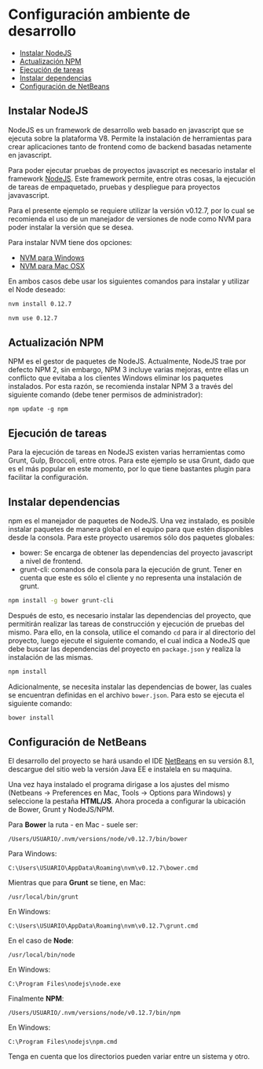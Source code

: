 # Configuración ambiente de desarrollo

-  [Instalar NodeJS](#instalar-nodejs)
-  [Actualización NPM](#actualización-npm)
-  [Ejecución de tareas](#ejecución-de-tareas)
-  [Instalar dependencias](#instalar-dependencias)
-  [Configuración de NetBeans](#configuración-de-netbeans)

## Instalar NodeJS
NodeJS es un framework de desarrollo web basado en javascript que se ejecuta sobre la plataforma V8. Permite la instalación de herramientas para crear aplicaciones tanto de frontend como de backend basadas netamente en javascript.

Para poder ejecutar pruebas de proyectos javascript es necesario instalar el framework [NodeJS](https://nodejs.org/). Este framework permite, entre otras cosas, la ejecución de tareas de empaquetado, pruebas y despliegue para proyectos javavascript.

Para el presente ejemplo se requiere utilizar la versión v0.12.7, por lo cual se recomienda el uso de un manejador de versiones de node como NVM para poder instalar la versión que se desea.

Para instalar NVM tiene dos opciones:

* [NVM para Windows](https://github.com/coreybutler/nvm-windows)
* [NVM para Mac OSX](https://github.com/creationix/nvm)

En ambos casos debe usar los siguientes comandos para instalar y utilizar el Node deseado:

```sh
nvm install 0.12.7
```

```sh
nvm use 0.12.7
```

## Actualización NPM
NPM es el gestor de paquetes de NodeJS. Actualmente, NodeJS trae por defecto NPM 2, sin embargo, NPM 3 incluye varias mejoras, entre ellas un conflicto que evitaba a los clientes Windows eliminar los paquetes instalados. Por esta razón, se recomienda instalar NPM 3 a través del siguiente comando (debe tener permisos de administrador):

```
npm update -g npm
```

## Ejecución de tareas
Para la ejecución de tareas en NodeJS existen varias herramientas como Grunt, Gulp, Broccoli, entre otros. Para este ejemplo se usa Grunt, dado que es el más popular en este momento, por lo que tiene bastantes plugin para facilitar la configuración.

## Instalar dependencias
npm es el manejador de paquetes de NodeJS. Una vez instalado, es posible instalar paquetes de manera global en el equipo para que estén disponibles desde la consola. Para este proyecto usaremos sólo dos paquetes globales:

- bower: Se encarga de obtener las dependencias del proyecto javascript a nivel de frontend.
- grunt-cli: comandos de consola para la ejecución de grunt. Tener en cuenta que este es sólo el cliente y no representa una instalación de grunt.

```sh
npm install -g bower grunt-cli
```

Después de esto, es necesario instalar las dependencias del proyecto, que permitirán realizar las tareas de construcción y ejecución de pruebas del mismo. Para ello, en la consola, utilice el comando ```cd``` para ir al directorio del proyecto, luego ejecute el siguiente comando, el cual indica a NodeJS que debe buscar las dependencias del proyecto en `package.json` y realiza la instalación de las mismas.
```sh
npm install
```

Adicionalmente, se necesita instalar las dependencias de bower, las cuales se encuentran definidas en el archivo `bower.json`. Para esto se ejecuta el siguiente comando:

```sh
bower install
```

## Configuración de NetBeans

El desarrollo del proyecto se hará usando el IDE [NetBeans](https://netbeans.org/) en su versión 8.1, descargue del sitio web la versión Java EE e instalela en su maquina.

Una vez haya instalado el programa dirigase a los ajustes del mismo (Netbeans -> Preferences en Mac, Tools -> Options para Windows) y seleccione la pestaña **HTML/JS**. Ahora proceda a configurar la ubicación de Bower, Grunt y NodeJS/NPM.

Para **Bower** la ruta - en Mac - suele ser:

```
/Users/USUARIO/.nvm/versions/node/v0.12.7/bin/bower
```

Para Windows:

```
C:\Users\USUARIO\AppData\Roaming\nvm\v0.12.7\bower.cmd
```

Mientras que para **Grunt** se tiene, en Mac:

```
/usr/local/bin/grunt
```

En Windows:

```
C:\Users\USUARIO\AppData\Roaming\nvm\v0.12.7\grunt.cmd
```

En el caso de **Node**:

```
/usr/local/bin/node
```

En Windows:

```
C:\Program Files\nodejs\node.exe
```

Finalmente **NPM**:

```
/Users/USUARIO/.nvm/versions/node/v0.12.7/bin/npm
```

En Windows:

```
C:\Program Files\nodejs\npm.cmd
```

Tenga en cuenta que los directorios pueden variar entre un sistema y otro.
